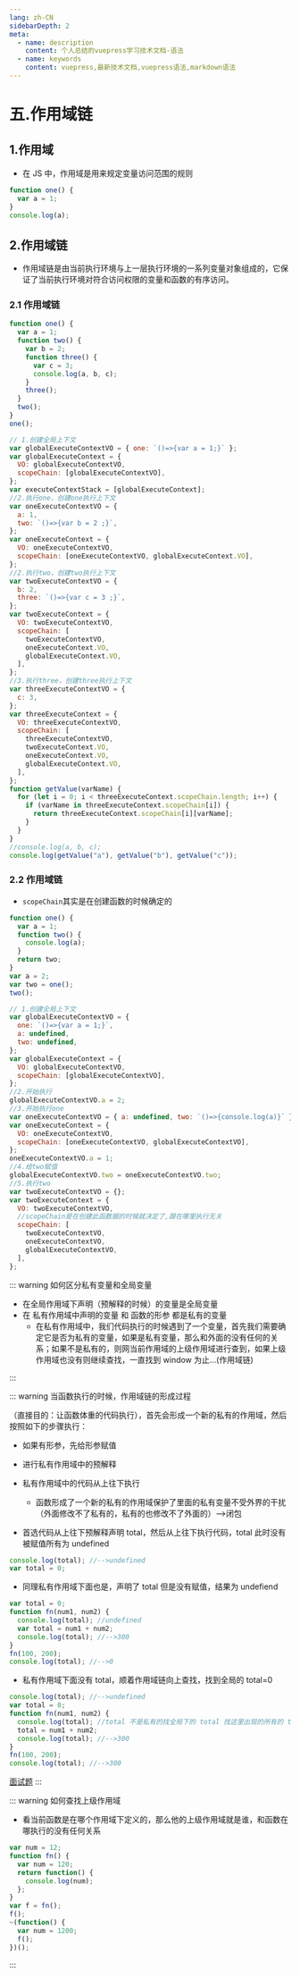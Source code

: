 ```yaml
---
lang: zh-CN
sidebarDepth: 2
meta:
  - name: description
    content: 个人总结的vuepress学习技术文档-语法
  - name: keywords
    content: vuepress,最新技术文档,vuepress语法,markdown语法
---
```


# 五.作用域链

## 1.作用域

- 在 JS 中，作用域是用来规定变量访问范围的规则

```js
function one() {
  var a = 1;
}
console.log(a);
```

## 2.作用域链

- 作用域链是由当前执行环境与上一层执行环境的一系列变量对象组成的，它保证了当前执行环境对符合访问权限的变量和函数的有序访问。

### 2.1 作用域链

```js
function one() {
  var a = 1;
  function two() {
    var b = 2;
    function three() {
      var c = 3;
      console.log(a, b, c);
    }
    three();
  }
  two();
}
one();
```

```js
// 1.创建全局上下文
var globalExecuteContextVO = { one: `()=>{var a = 1;}` };
var globalExecuteContext = {
  VO: globalExecuteContextVO,
  scopeChain: [globalExecuteContextVO],
};
var executeContextStack = [globalExecuteContext];
//2.执行one，创建one执行上下文
var oneExecuteContextVO = {
  a: 1,
  two: `()=>{var b = 2 ;}`,
};
var oneExecuteContext = {
  VO: oneExecuteContextVO,
  scopeChain: [oneExecuteContextVO, globalExecuteContext.VO],
};
//2.执行two，创建two执行上下文
var twoExecuteContextVO = {
  b: 2,
  three: `()=>{var c = 3 ;}`,
};
var twoExecuteContext = {
  VO: twoExecuteContextVO,
  scopeChain: [
    twoExecuteContextVO,
    oneExecuteContext.VO,
    globalExecuteContext.VO,
  ],
};
//3.执行three，创建three执行上下文
var threeExecuteContextVO = {
  c: 3,
};
var threeExecuteContext = {
  VO: threeExecuteContextVO,
  scopeChain: [
    threeExecuteContextVO,
    twoExecuteContext.VO,
    oneExecuteContext.VO,
    globalExecuteContext.VO,
  ],
};
function getValue(varName) {
  for (let i = 0; i < threeExecuteContext.scopeChain.length; i++) {
    if (varName in threeExecuteContext.scopeChain[i]) {
      return threeExecuteContext.scopeChain[i][varName];
    }
  }
}
//console.log(a, b, c);
console.log(getValue("a"), getValue("b"), getValue("c"));
```

### 2.2 作用域链

- `scopeChain`其实是在创建函数的时候确定的

```js
function one() {
  var a = 1;
  function two() {
    console.log(a);
  }
  return two;
}
var a = 2;
var two = one();
two();
```

```js
// 1.创建全局上下文
var globalExecuteContextVO = {
  one: `()=>{var a = 1;}`,
  a: undefined,
  two: undefined,
};
var globalExecuteContext = {
  VO: globalExecuteContextVO,
  scopeChain: [globalExecuteContextVO],
};
//2.开始执行
globalExecuteContextVO.a = 2;
//3.开始执行one
var oneExecuteContextVO = { a: undefined, two: `()=>{console.log(a)}` };
var oneExecuteContext = {
  VO: oneExecuteContextVO,
  scopeChain: [oneExecuteContextVO, globalExecuteContextVO],
};
oneExecuteContextVO.a = 1;
//4.给two赋值
globalExecuteContextVO.two = oneExecuteContextVO.two;
//5.执行two
var twoExecuteContextVO = {};
var twoExecuteContext = {
  VO: twoExecuteContextVO,
  //scopeChain是在创建此函数据的时候就决定了,跟在哪里执行无关
  scopeChain: [
    twoExecuteContextVO,
    oneExecuteContextVO,
    globalExecuteContextVO,
  ],
};
```

::: warning 如何区分私有变量和全局变量

- 在全局作用域下声明（预解释的时候）的变量是全局变量
- 在 私有作用域中声明的变量 和 函数的形参 都是私有的变量
  - 在私有作用域中，我们代码执行的时候遇到了一个变量，首先我们需要确定它是否为私有的变量，如果是私有变量，那么和外面的没有任何的关系；如果不是私有的，则网当前作用域的上级作用域进行查到，如果上级作用域也没有则继续查找，一直找到 window 为止...(作用域链)

:::

::: warning 当函数执行的时候，作用域链的形成过程

（直接目的：让函数体重的代码执行），首先会形成一个新的私有的作用域，然后按照如下的步骤执行：

- 如果有形参，先给形参赋值
- 进行私有作用域中的预解释
- 私有作用域中的代码从上往下执行

  - 函数形成了一个新的私有的作用域保护了里面的私有变量不受外界的干扰（外面修改不了私有的，私有的也修改不了外面的）-->闭包

- 首选代码从上往下预解释声明 total，然后从上往下执行代码，total 此时没有被赋值所有为 undefined

```js
console.log(total); //-->undefined
var total = 0;
```

- 同理私有作用域下面也是，声明了 total 但是没有赋值，结果为 undefiend

```js
var total = 0;
function fn(num1, num2) {
  console.log(total); //undefined
  var total = num1 + num2;
  console.log(total); //-->300
}
fn(100, 200);
console.log(total); //-->0
```

- 私有作用域下面没有 total，顺着作用域链向上查找，找到全局的 total=0

```js
console.log(total); //-->undefined
var total = 0;
function fn(num1, num2) {
  console.log(total); //total 不是私有的找全局下的 total 找这里出现的所有的 total 其实应该是全局的-->0
  total = num1 + num2;
  console.log(total); //-->300
}
fn(100, 200);
console.log(total); //-->300
```

[面试题](./面试题.js)
:::

::: warning 如何查找上级作用域

- 看当前函数是在哪个作用域下定义的，那么他的上级作用域就是谁，和函数在哪执行的没有任何关系

```js
var num = 12;
function fn() {
  var num = 120;
  return function() {
    console.log(num);
  };
}
var f = fn();
f();
~(function() {
  var num = 1200;
  f();
})();
```

:::

